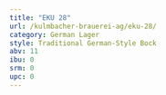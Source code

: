 ```yaml
---
title: "EKU 28"
url: /kulmbacher-brauerei-ag/eku-28/
category: German Lager
style: Traditional German-Style Bock
abv: 11
ibu: 0
srm: 0
upc: 0
---
```


